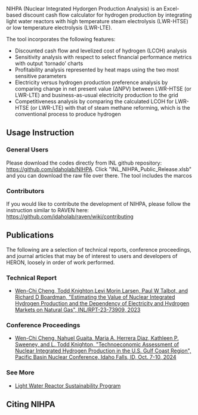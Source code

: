 
NIHPA (Nuclear Integrated Hydorgen Production Analysis) is an Excel-based discount cash flow calculator for hydrogen production by integrating light water reactors with high temperature steam electrolysis (LWR-HTSE) or low temperature electrolysis (LWR-LTE).  
 
The tool incorporates the following features:

- Discounted cash flow and levelized cost of hydrogen (LCOH) analysis
- Sensitivity analysis with respect to select financial performance metrics with output ‘tornado’ charts
- Profitability analysis represented by heat maps using the two most sensitive parameters
- Electricity versus hydrogen production preference analysis by comparing change in net present value (∆NPV) between LWR-HTSE (or LWR-LTE) and business-as-usual electricity production to the grid
- Competitiveness analysis by comparing the calculated LCOH for LWR-HTSE (or LWR-LTE) with that of steam methane reforming, which is the conventional process to produce hydrogen

## Usage Instruction

### General Users
Please download the codes directly from INL github repository: https://github.com/idaholab/NIHPA. Click "INL_NIHPA_Public_Release.xlsb" and you can download the raw file over there. The tool includes the marcos 

### Contributors
If you would like to contribute the development of NIHPA, please follow the instruction similar to RAVEN here: https://github.com/idaholab/raven/wiki/contributing 

## Publications
The following are a selection of technical reports, conference proceedings, and journal articles that may be of interest to users and developers of HERON, loosely in order of work performed.

### Technical Report
- [Wen-Chi Cheng, Todd Knighton,Levi Morin Larsen, Paul W Talbot, and Richard D Boardman, "Estimating the Value of Nuclear Integrated Hydrogen Production and the Dependency of Electricity and Hydrogen Markets on Natural Gas", INL/RPT-23-73909, 2023](https://www.osti.gov/biblio/2315033)

### Conference Proceedings
- [Wen-Chi Cheng, Nahuel Guaita, Maria A. Herrera Diaz, Kathleen P. Sweeney, and L. Todd Knighton, "Technoeconomic Assessment of Nuclear Integrated Hydrogen Production in the U.S. Gulf Coast Region", Pacific Basin Nuclear Conference, Idaho Falls, ID, Oct. 7-10, 2024](https://www.ans.org/meetings/pbnc2024/session/view-2730/)

### See More
- [Light Water Reactor Sustainability Program](https://lwrs.inl.gov/SitePages/Home.aspx)

## Citing NIHPA


